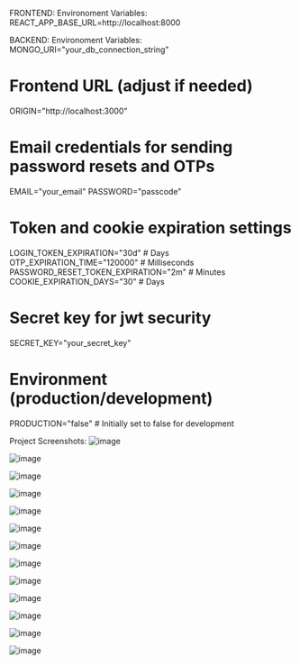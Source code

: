 FRONTEND:
Environoment Variables:
REACT_APP_BASE_URL=http://localhost:8000

BACKEND:
Environoment Variables:
MONGO_URI="your_db_connection_string"

# Frontend URL (adjust if needed)
ORIGIN="http://localhost:3000"

# Email credentials for sending password resets and OTPs
EMAIL="your_email"
PASSWORD="passcode"

# Token and cookie expiration settings
LOGIN_TOKEN_EXPIRATION="30d"  # Days
OTP_EXPIRATION_TIME="120000"  # Milliseconds
PASSWORD_RESET_TOKEN_EXPIRATION="2m"  # Minutes
COOKIE_EXPIRATION_DAYS="30"    # Days

# Secret key for jwt security
SECRET_KEY="your_secret_key"

# Environment (production/development)
PRODUCTION="false" # Initially set to false for development


Project Screenshots:
![image](https://github.com/user-attachments/assets/5ff623e8-e3a0-4b6e-8b57-b10be9a31224)

![image](https://github.com/user-attachments/assets/de35013d-9186-48c3-9974-a5aea82a9760)

![image](https://github.com/user-attachments/assets/2e260174-9f7b-4b74-bec3-0cc36f13d16f)

![image](https://github.com/user-attachments/assets/49645935-7849-4853-a927-37cebbe77214)

![image](https://github.com/user-attachments/assets/26e84bf5-0619-41a9-a836-f92fb829b09c)

![image](https://github.com/user-attachments/assets/11c5d92b-e4cb-4a49-9fde-b03176e6e851)

![image](https://github.com/user-attachments/assets/a91b78ab-1b7e-48de-b426-3fc892dead84)

![image](https://github.com/user-attachments/assets/ab145d60-55c0-4937-9e22-4097f8514c43)

![image](https://github.com/user-attachments/assets/1fa791f5-77b1-4f8e-9135-ccc22ab9969d)

![image](https://github.com/user-attachments/assets/5bd1fcd4-2504-42da-ab7b-4ae894969755)

![image](https://github.com/user-attachments/assets/6b5f656e-8e31-4d04-b23c-6610e4d7eb4d)

![image](https://github.com/user-attachments/assets/f108a4b2-d45d-4b6f-b151-4e80aa4dc8eb)

![image](https://github.com/user-attachments/assets/fa3b26f3-f295-4f33-b34a-d62e16e32cb6)











